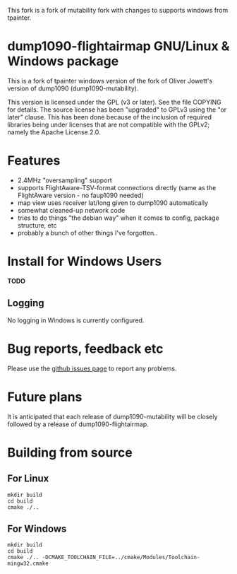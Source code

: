 This fork is a fork of mutability fork with changes to supports windows from tpainter.

# dump1090-flightairmap GNU/Linux & Windows package

This is a fork of tpainter windows version of the fork of Oliver Jowett's version of dump1090 (dump1090-mutability).

This version is licensed under the GPL (v3 or later).
See the file COPYING for details.
The source license has been "upgraded" to GPLv3 using the "or later" clause.
This has been done because of the inclusion of required libraries being under
licenses that are not compatible with the GPLv2; namely the Apache License 2.0.

# Features

* 2.4MHz "oversampling" support
* supports FlightAware-TSV-format connections directly (same as the FlightAware version - no faup1090 needed)
* map view uses receiver lat/long given to dump1090 automatically
* somewhat cleaned-up network code
* tries to do things "the debian way" when it comes to config, package structure, etc
* probably a bunch of other things I've forgotten..

# Install for Windows Users

**TODO**

## Logging

No logging in Windows is currently configured.

# Bug reports, feedback etc

Please use the [github issues page](https://github.com/ysurac/dump1090/issues) to report any problems.

# Future plans

It is anticipated that each release of dump1090-mutability will be closely followed by a release of dump1090-flightairmap.

# Building from source

## For Linux
    mkdir build
    cd build
    cmake ./..

## For Windows
    mkdir build
    cd build
    cmake ./.. -DCMAKE_TOOLCHAIN_FILE=../cmake/Modules/Toolchain-mingw32.cmake

